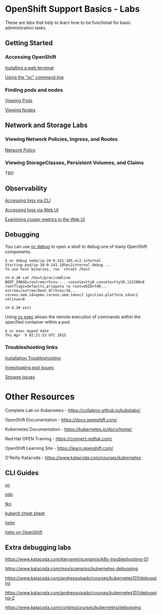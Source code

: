 # OpenShift Support Basics - Labs

These are labs that help to learn how to be functional for basic administration tasks.

## Getting Started

### Accessing OpenShift

[Installing a web terminal](http://redhatgov.io/workshops/openshift_4_101/lab0-terminal/)

[Using the "oc" command line](http://redhatgov.io/workshops/openshift_4_101/lab1-welcome/)

### Finding pods and nodes

[Viewing Pods](https://docs.openshift.com/container-platform/4.5/nodes/pods/nodes-pods-viewing.html])

[Viewing Nodes](https://docs.openshift.com/container-platform/4.5/nodes/nodes/nodes-nodes-viewing.html)

## Network and Storage Labs

### Viewing Network Policies, Ingress, and Routes

[Network Policy](https://docs.openshift.com/container-platform/4.5/networking/network_policy/about-network-policy.html)

### Viewing StorageClasses, Persistent Volumes, and Claims

TBD

## Observability

[Accessing logs via CLI](https://docs.openshift.com/container-platform/4.5/logging/viewing/cluster-logging-viewing.html)

[Accessing logs via Web UI](https://docs.openshift.com/container-platform/4.5/logging/viewing/cluster-logging-visualizer.html)

[Examining cluster metrics in the Web UI](https://docs.openshift.com/container-platform/4.5/monitoring/cluster_monitoring/examining-cluster-metrics.html)

## Debugging

You can use [oc debug](https://docs.openshift.com/container-platform/4.5/cli_reference/openshift_cli/developer-cli-commands.html#debug) to open a shell to debug one of many OpenShift components.

```
$ oc debug node/ip-10-0-141-105.ec2.internal
Starting pod/ip-10-0-141-105ec2internal-debug ...
To use host binaries, run `chroot /host`

sh-4.2# cat /host/proc/cmdline
BOOT_IMAGE=/ostree/rhcos-... console=tty0 console=ttyS0,115200n8
rootflags=defaults,prjquota rw root=UUID=fd0... ostree=/ostree/boot.0/rhcos/16...
coreos.oem.id=qemu coreos.oem.id=ec2 ignition.platform.id=ec2 selinux=0

sh-4.2# exit
```

Using [oc exec](https://docs.openshift.com/container-platform/4.5/nodes/containers/nodes-containers-remote-commands.html) allows the remote execution of commands within the specified container within a pod.

```
$ oc exec mypod date
Thu Apr  9 02:21:53 UTC 2015
```

### Troubleshooting links

[Installation Troubleshooting](https://docs.openshift.com/container-platform/4.5/installing/installing-troubleshooting.html)

[Investigating pod issues](https://docs.openshift.com/container-platform/4.5/support/troubleshooting/investigating-pod-issues.html)

[Storage Issues](https://docs.openshift.com/container-platform/4.5/support/troubleshooting/troubleshooting-storage-issues.html)


# Other Resources

Complete Lab on Kubernetes - https://collabnix.github.io/kubelabs/

OpenShift Documentation - https://docs.openshift.com/

Kubernetes Documentation - https://kubernetes.io/docs/home/

Red Hat OPEN Training - https://connect.redhat.com/


OpenShift Learning Site - https://learn.openshift.com/

O'Reilly Katacoda - https://www.katacoda.com/courses/kubernetes

## CLI Guides

[oc](https://docs.openshift.com/container-platform/4.5/cli_reference/openshift_cli/getting-started-cli.html)

[odo](https://docs.openshift.com/container-platform/4.5/cli_reference/developer_cli_odo/understanding-odo.html)

[tkn](https://docs.openshift.com/container-platform/4.5/cli_reference/tkn_cli/op-tkn-reference.html)


[kubectl cheat sheet](https://kubernetes.io/docs/reference/kubectl/cheatsheet/)

[helm](https://helm.sh/docs/helm/)

[helm on OpenShift](https://docs.openshift.com/container-platform/4.5/cli_reference/helm_cli/getting-started-with-helm-on-openshift-container-platform.html)

## Extra debugging labs

https://www.katacoda.com/kierranm/scenarios/k8s-troubleshooting-01

https://www.katacoda.com/msv/scenarios/kubernetes-debugging

https://www.katacoda.com/andresguisado/courses/kubernetes101/debugging

https://www.katacoda.com/andresguisado/courses/kubernetes101/debugging-2

https://www.katacoda.com/contino/courses/kubernetes/debugging

